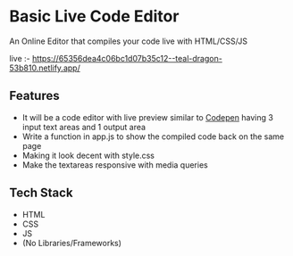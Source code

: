 # Basic Live Code Editor

An Online Editor that compiles your code live with HTML/CSS/JS

live :- https://65356dea4c06bc1d07b35c12--teal-dragon-53b810.netlify.app/

## Features

- It will be a code editor with live preview similar to [Codepen](https://codepen.io/pen/) having 3 input text areas and 1 output area
- Write a function in app.js to show the compiled code back on the same page
- Making it look decent with style.css
- Make the textareas responsive with media queries

## Tech Stack

- HTML
- CSS
- JS
- (No Libraries/Frameworks)
